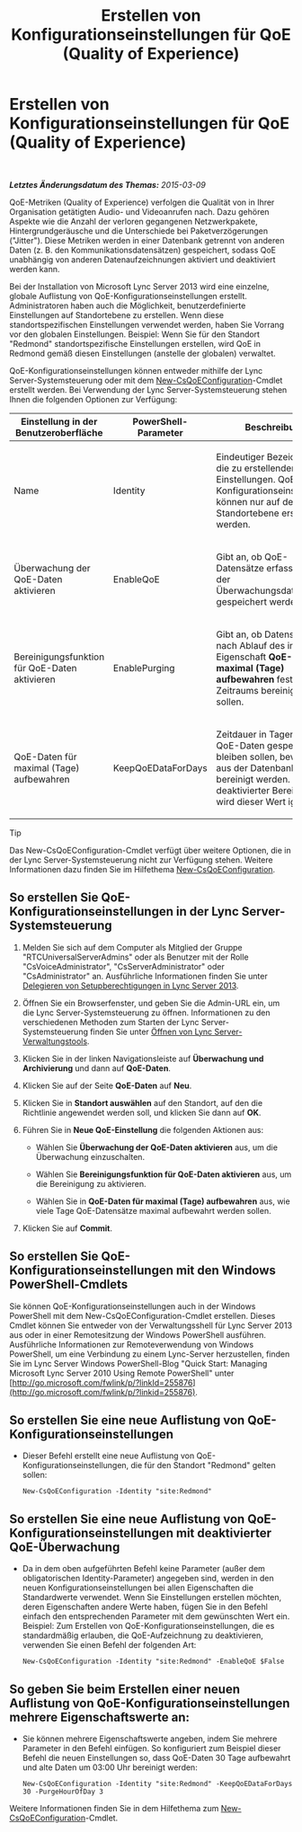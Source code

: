 ﻿---
title: Erstellen von Konfigurationseinstellungen für QoE (Quality of Experience)
TOCTitle: Erstellen von Konfigurationseinstellungen für QoE (Quality of Experience)
ms:assetid: 64f05569-07c7-4f76-a96b-ea4125a510d5
ms:mtpsurl: https://technet.microsoft.com/de-de/library/Gg521006(v=OCS.15)
ms:contentKeyID: 49294218
ms.date: 05/19/2016
mtps_version: v=OCS.15
ms.translationtype: HT
---

# Erstellen von Konfigurationseinstellungen für QoE (Quality of Experience)

 

_**Letztes Änderungsdatum des Themas:** 2015-03-09_

QoE-Metriken (Quality of Experience) verfolgen die Qualität von in Ihrer Organisation getätigten Audio- und Videoanrufen nach. Dazu gehören Aspekte wie die Anzahl der verloren gegangenen Netzwerkpakete, Hintergrundgeräusche und die Unterschiede bei Paketverzögerungen ("Jitter"). Diese Metriken werden in einer Datenbank getrennt von anderen Daten (z. B. den Kommunikationsdatensätzen) gespeichert, sodass QoE unabhängig von anderen Datenaufzeichnungen aktiviert und deaktiviert werden kann.

Bei der Installation von Microsoft Lync Server 2013 wird eine einzelne, globale Auflistung von QoE-Konfigurationseinstellungen erstellt. Administratoren haben auch die Möglichkeit, benutzerdefinierte Einstellungen auf Standortebene zu erstellen. Wenn diese standortspezifischen Einstellungen verwendet werden, haben Sie Vorrang vor den globalen Einstellungen. Beispiel: Wenn Sie für den Standort "Redmond" standortspezifische Einstellungen erstellen, wird QoE in Redmond gemäß diesen Einstellungen (anstelle der globalen) verwaltet.

QoE-Konfigurationseinstellungen können entweder mithilfe der Lync Server-Systemsteuerung oder mit dem [New-CsQoEConfiguration](new-csqoeconfiguration.md)-Cmdlet erstellt werden. Bei Verwendung der Lync Server-Systemsteuerung stehen Ihnen die folgenden Optionen zur Verfügung:


<table>
<colgroup>
<col style="width: 33%" />
<col style="width: 33%" />
<col style="width: 33%" />
</colgroup>
<thead>
<tr class="header">
<th>Einstellung in der Benutzeroberfläche</th>
<th>PowerShell-Parameter</th>
<th>Beschreibung</th>
</tr>
</thead>
<tbody>
<tr class="odd">
<td><p>Name</p></td>
<td><p>Identity</p></td>
<td><p>Eindeutiger Bezeichner für die zu erstellenden Einstellungen. QoE-Konfigurationseinstellungen können nur auf der Standortebene erstellt werden.</p></td>
</tr>
<tr class="even">
<td><p>Überwachung der QoE-Daten aktivieren</p></td>
<td><p>EnableQoE</p></td>
<td><p>Gibt an, ob QoE-Datensätze erfasst und in der Überwachungsdatenbank gespeichert werden sollen.</p></td>
</tr>
<tr class="odd">
<td><p>Bereinigungsfunktion für QoE-Daten aktivieren</p></td>
<td><p>EnablePurging</p></td>
<td><p>Gibt an, ob Datensätze nach Ablauf des in der Eigenschaft <strong>QoE-Daten für maximal (Tage) aufbewahren</strong> festgelegten Zeitraums bereinigt werden sollen.</p></td>
</tr>
<tr class="even">
<td><p>QoE-Daten für maximal (Tage) aufbewahren</p></td>
<td><p>KeepQoEDataForDays</p></td>
<td><p>Zeitdauer in Tagen, die QoE-Daten gespeichert bleiben sollen, bevor sie aus der Datenbank bereinigt werden. Bei deaktivierter Bereinigung wird dieser Wert ignoriert.</p></td>
</tr>
</tbody>
</table>



> [!TIP]
> Das New-CsQoEConfiguration-Cmdlet verfügt über weitere Optionen, die in der Lync Server-Systemsteuerung nicht zur Verfügung stehen. Weitere Informationen dazu finden Sie im Hilfethema <A href="new-csqoeconfiguration.md">New-CsQoEConfiguration</A>.



## So erstellen Sie QoE-Konfigurationseinstellungen in der Lync Server-Systemsteuerung

1.  Melden Sie sich auf dem Computer als Mitglied der Gruppe "RTCUniversalServerAdmins" oder als Benutzer mit der Rolle "CsVoiceAdministrator", "CsServerAdministrator" oder "CsAdministrator" an. Ausführliche Informationen finden Sie unter [Delegieren von Setupberechtigungen in Lync Server 2013](lync-server-2013-delegate-setup-permissions.md).

2.  Öffnen Sie ein Browserfenster, und geben Sie die Admin-URL ein, um die Lync Server-Systemsteuerung zu öffnen. Informationen zu den verschiedenen Methoden zum Starten der Lync Server-Systemsteuerung finden Sie unter [Öffnen von Lync Server-Verwaltungstools](lync-server-2013-open-lync-server-administrative-tools.md).

3.  Klicken Sie in der linken Navigationsleiste auf **Überwachung und Archivierung** und dann auf **QoE-Daten**.

4.  Klicken Sie auf der Seite **QoE-Daten** auf **Neu**.

5.  Klicken Sie in **Standort auswählen** auf den Standort, auf den die Richtlinie angewendet werden soll, und klicken Sie dann auf **OK**.

6.  Führen Sie in **Neue QoE-Einstellung** die folgenden Aktionen aus:
    
      - Wählen Sie **Überwachung der QoE-Daten aktivieren** aus, um die Überwachung einzuschalten.
    
      - Wählen Sie **Bereinigungsfunktion für QoE-Daten aktivieren** aus, um die Bereinigung zu aktivieren.
    
      - Wählen Sie in **QoE-Daten für maximal (Tage) aufbewahren** aus, wie viele Tage QoE-Datensätze maximal aufbewahrt werden sollen.

7.  Klicken Sie auf **Commit**.

## So erstellen Sie QoE-Konfigurationseinstellungen mit den Windows PowerShell-Cmdlets

Sie können QoE-Konfigurationseinstellungen auch in der Windows PowerShell mit dem New-CsQoEConfiguration-Cmdlet erstellen. Dieses Cmdlet können Sie entweder von der Verwaltungsshell für Lync Server 2013 aus oder in einer Remotesitzung der Windows PowerShell ausführen. Ausführliche Informationen zur Remoteverwendung von Windows PowerShell, um eine Verbindung zu einem Lync-Server herzustellen, finden Sie im Lync Server Windows PowerShell-Blog "Quick Start: Managing Microsoft Lync Server 2010 Using Remote PowerShell" unter [http://go.microsoft.com/fwlink/p/?linkId=255876](http://go.microsoft.com/fwlink/p/?linkid=255876).

## So erstellen Sie eine neue Auflistung von QoE-Konfigurationseinstellungen

  - Dieser Befehl erstellt eine neue Auflistung von QoE-Konfigurationseinstellungen, die für den Standort "Redmond" gelten sollen:
    
        New-CsQoEConfiguration -Identity "site:Redmond"

## So erstellen Sie eine neue Auflistung von QoE-Konfigurationseinstellungen mit deaktivierter QoE-Überwachung

  - Da in dem oben aufgeführten Befehl keine Parameter (außer dem obligatorischen Identity-Parameter) angegeben sind, werden in den neuen Konfigurationseinstellungen bei allen Eigenschaften die Standardwerte verwendet. Wenn Sie Einstellungen erstellen möchten, deren Eigenschaften andere Werte haben, fügen Sie in den Befehl einfach den entsprechenden Parameter mit dem gewünschten Wert ein. Beispiel: Zum Erstellen von QoE-Konfigurationseinstellungen, die es standardmäßig erlauben, die QoE-Aufzeichnung zu deaktivieren, verwenden Sie einen Befehl der folgenden Art:
    
        New-CsQoEConfiguration -Identity "site:Redmond" -EnableQoE $False

## So geben Sie beim Erstellen einer neuen Auflistung von QoE-Konfigurationseinstellungen mehrere Eigenschaftswerte an:

  - Sie können mehrere Eigenschaftswerte angeben, indem Sie mehrere Parameter in den Befehl einfügen. So konfiguriert zum Beispiel dieser Befehl die neuen Einstellungen so, dass QoE-Daten 30 Tage aufbewahrt und alte Daten um 03:00 Uhr bereinigt werden:
    
        New-CsQoEConfiguration -Identity "site:Redmond" -KeepQoEDataForDays 30 -PurgeHourOfDay 3

Weitere Informationen finden Sie in dem Hilfethema zum [New-CsQoEConfiguration](new-csqoeconfiguration.md)-Cmdlet.

